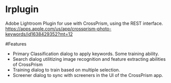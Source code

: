 # lrplugin
Adobe Lightroom Plugin for use with CrossPrism, using the REST interface. 
https://apps.apple.com/us/app/crossprism-photo-keywords/id1638429352?mt=12

#Features
- Primary Classification dialog to apply keywords. Some training ability.
- Search dialog utilitizing image recognition and feature extracting abilities of CrossPrism
- Training dialog to train based on multiple selection.
- Screener dialog to sync with screeners in the UI of the CrossPrism app.

